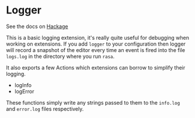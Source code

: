 Logger
======
See the docs on [Hackage](hackage.haskell.org/package/rasa-ext-logger)

This is a basic logging extension, it's really quite useful for debugging when
working on extensions. If you add `logger` to your configuration then logger will
record a snapshot of the editor every time an event is fired into the file `logs.log`
in the directory where you run `rasa`. 

It also exports a few Actions which extensions can borrow to simplify their logging.

-   logInfo
-   logError

These functions simply write any strings passed to them to the `info.log` and
`error.log` files respectively.
